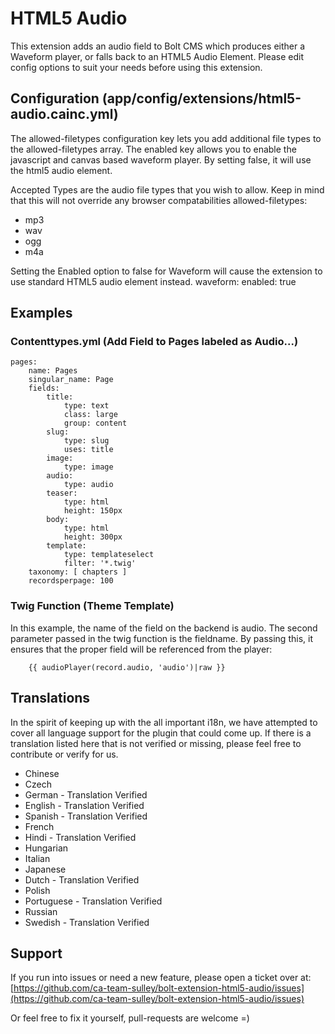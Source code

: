 HTML5 Audio
===========

This extension adds an audio field to Bolt CMS which produces either a Waveform player, or falls back to an HTML5 Audio Element.
Please edit config options to suit your needs before using this extension.

## Configuration (app/config/extensions/html5-audio.cainc.yml)
The allowed-filetypes configuration key lets you add additional file types to the allowed-filetypes array.
The enabled key allows you to enable the javascript and canvas based waveform player. By setting false, it will use the html5 audio element.

Accepted Types are the audio file types that you wish to allow. Keep in mind that this will not override any browser compatabilities
allowed-filetypes:
  - mp3
  - wav
  - ogg
  - m4a

Setting the Enabled option to false for Waveform will cause the extension to use standard HTML5 audio element instead.
waveform:
  enabled: true

## Examples

### Contenttypes.yml (Add Field to Pages labeled as Audio...)

```YML
pages:
    name: Pages
    singular_name: Page
    fields:
        title:
            type: text
            class: large
            group: content
        slug:
            type: slug
            uses: title
        image:
            type: image
        audio:
            type: audio
        teaser:
            type: html
            height: 150px
        body:
            type: html
            height: 300px
        template:
            type: templateselect
            filter: '*.twig'
    taxonomy: [ chapters ]
    recordsperpage: 100
```

### Twig Function (Theme Template)
In this example, the name of the field on the backend is audio. The second parameter passed in the twig function is the fieldname.
By passing this, it ensures that the proper field will be referenced from the player:

```Twig
    {{ audioPlayer(record.audio, 'audio')|raw }}
```

## Translations
In the spirit of keeping up with the all important i18n, we have attempted to cover all language support for the plugin
that could come up. If there is a translation listed here that is not verified or missing, please feel free to contribute
or verify for us.

  - Chinese
  - Czech
  - German - Translation Verified
  - English - Translation Verified
  - Spanish - Translation Verified
  - French
  - Hindi - Translation Verified
  - Hungarian
  - Italian
  - Japanese
  - Dutch - Translation Verified
  - Polish
  - Portuguese - Translation Verified
  - Russian
  - Swedish - Translation Verified

## Support
If you run into issues or need a new feature, please open a ticket over at:
[https://github.com/ca-team-sulley/bolt-extension-html5-audio/issues](https://github.com/ca-team-sulley/bolt-extension-html5-audio/issues)

Or feel free to fix it yourself, pull-requests are welcome =)